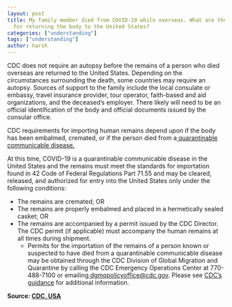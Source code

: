 ```yaml
---
layout: post
title: My family member died from COVID-19 while overseas. What are the requirements
  for returning the body to the United States?
categories: ["understanding"]
tags: ["understanding"]
author: harsh
---
```


CDC does not require an autopsy before the remains of a person who died overseas are returned to the United States. Depending on the circumstances surrounding the death, some countries may require an autopsy. Sources of support to the family include the local consulate or embassy, travel insurance provider, tour operator, faith-based and aid organizations, and the deceased’s employer. There likely will need to be an official identification of the body and official documents issued by the consular office.

CDC requirements for importing human remains depend upon if the body has been embalmed, cremated, or if the person died from a[ quarantinable communicable disease.](https://www.cdc.gov/quarantine/aboutlawsregulationsquarantineisolation.html)

At this time, COVID-19 is a quarantinable communicable disease in the United States and the remains must meet the standards for importation found in 42 Code of Federal Regulations Part 71.55 and may be cleared, released, and authorized for entry into the United States only under the following conditions:

- The remains are cremated; OR
- The remains are properly embalmed and placed in a hermetically sealed casket; OR
- The remains are accompanied by a permit issued by the CDC Director. The CDC permit (if applicable) must accompany the human remains at all times during shipment.
  - Permits for the importation of the remains of a person known or suspected to have died from a quarantinable communicable disease may be obtained through the CDC Division of Global Migration and Quarantine by calling the CDC Emergency Operations Center at 770-488-7100 or emailing[ dgmqpolicyoffice@cdc.gov](mailto:dgmqpolicyoffice@cdc.gov).
Please see [CDC’s guidance](http://www.cdc.gov/importation/human-remains.html) for additional information.

**Source: [CDC, USA](https://www.cdc.gov/coronavirus/2019-ncov/faq.html)**